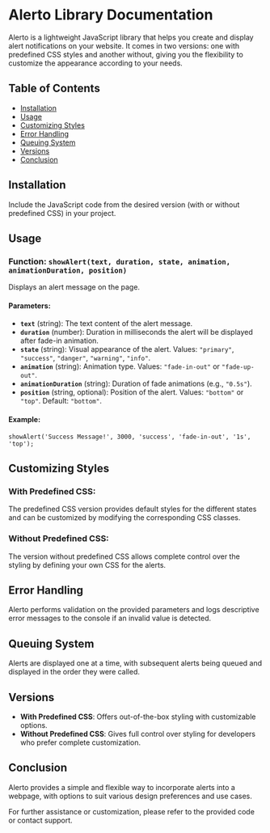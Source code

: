 # Alerto Library Documentation

Alerto is a lightweight JavaScript library that helps you create and display alert notifications on your website. It comes in two versions: one with predefined CSS styles and another without, giving you the flexibility to customize the appearance according to your needs.

## Table of Contents

-   [Installation](https://chat.openai.com/?model=gpt-4-code-interpreter#installation)
-   [Usage](https://chat.openai.com/?model=gpt-4-code-interpreter#usage)
-   [Customizing Styles](https://chat.openai.com/?model=gpt-4-code-interpreter#customizing-styles)
-   [Error Handling](https://chat.openai.com/?model=gpt-4-code-interpreter#error-handling)
-   [Queuing System](https://chat.openai.com/?model=gpt-4-code-interpreter#queuing-system)
-   [Versions](https://chat.openai.com/?model=gpt-4-code-interpreter#versions)
-   [Conclusion](https://chat.openai.com/?model=gpt-4-code-interpreter#conclusion)

## Installation

Include the JavaScript code from the desired version (with or without predefined CSS) in your project.

## Usage

### Function: `showAlert(text, duration, state, animation, animationDuration, position)`

Displays an alert message on the page.

#### Parameters:

-   **`text`** (string): The text content of the alert message.
-   **`duration`** (number): Duration in milliseconds the alert will be displayed after fade-in animation.
-   **`state`** (string): Visual appearance of the alert. Values: `"primary"`, `"success"`, `"danger"`, `"warning"`, `"info"`.
-   **`animation`** (string): Animation type. Values: `"fade-in-out"` or `"fade-up-out"`.
-   **`animationDuration`** (string): Duration of fade animations (e.g., `"0.5s"`).
-   **`position`** (string, optional): Position of the alert. Values: `"bottom"` or `"top"`. Default: `"bottom"`.

#### Example:


`showAlert('Success Message!', 3000, 'success', 'fade-in-out', '1s', 'top');` 

## Customizing Styles

### With Predefined CSS:

The predefined CSS version provides default styles for the different states and can be customized by modifying the corresponding CSS classes.

### Without Predefined CSS:

The version without predefined CSS allows complete control over the styling by defining your own CSS for the alerts.

## Error Handling

Alerto performs validation on the provided parameters and logs descriptive error messages to the console if an invalid value is detected.

## Queuing System

Alerts are displayed one at a time, with subsequent alerts being queued and displayed in the order they were called.

## Versions

-   **With Predefined CSS**: Offers out-of-the-box styling with customizable options.
-   **Without Predefined CSS**: Gives full control over styling for developers who prefer complete customization.

## Conclusion

Alerto provides a simple and flexible way to incorporate alerts into a webpage, with options to suit various design preferences and use cases.

For further assistance or customization, please refer to the provided code or contact support.
